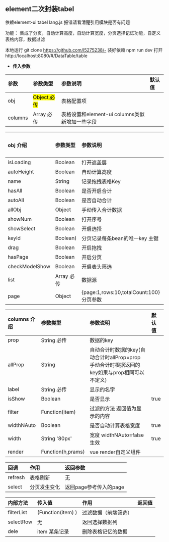 ## element二次封装tabel ##
依赖element-ui tabel  lang.js 报错请看清楚引用模块是否有问题

功能： 集成了分页，自动计算高度，自动计算宽度，分页选择记忆功能，自定义表格内容，数据过滤


本地运行 git clone https://github.com/l5275238/- 装好依赖 npm run dev  打开http://localhost:8080/#/DataTable/table
- **传入参数**
>
 | 参数      |     参数类型 |   参数说明   |  默认值    |
| :-------- | :--------| :------ |:------  |
| obj|  <mark>Object,必传</mark>| 表格配置项|    |
| columns   | Array 必传| 表格设置和element-ui columns类似新增加一些字段|       |

| obj  介绍    |     参数类型 |   参数说明   |  默认值    |
| :-------- | :--------| :------ |:------  |
| isLoading   | Boolean | 打开遮盖层|       |
| autoHeight   | Boolean | 自动计算高度|       |
| name   | String | 记录拖拽表格Key|        |
| hasAll   | Boolean | 是否开启合计|       |
| autoAll   | Boolean | 是否自动合计|       |
| allObj   | Object | 手动传入合计数据|       |
| showNum   | Boolean | 打开序号|       |
| showSelect   | Boolean | 开启选择|       |
| keyId   | Boolean) | 分页记录每条bean的唯一key 主键|       |
| drag   | Boolean | 开启拖拽 |      |
| hasPage   | Boolean | 开启分页 |      |
| checkModelShow   | Boolean | 开启表头筛选 |      |
| list   | Array 必传|  数据源 |        |
| page   | Object |{page:1,rows:10,totalCount:100}分页参数 |        |

| columns  介绍    |     参数类型 |   参数说明   |  默认值    |
| :-------- | :--------| :------ |:------  |
| prop   | String 必传| 数据的key|       |
| allProp   | String | 自动合计时数据的key(自动合计时allProp=prop 手动合计时根据返回的key如果与prop相同可以不定义)|       |
| label   | String 必传| 显示的名字|       |
| isShow   | Boolean | 是否显示|   true     |
| filter   | Function(item) | 过滤的方法 返回值为显示的内容|       |
| widthNAuto   | Boolean | 是否自动计算表格宽度 |   true     |
| width   | String '80px' | 宽度 widthNAuto=false 生效 |   true     |
| render   | Function(h,prams) | vue render自定义组件 |        |

| 回调    |     作用 |   返回参数   |
| :-------- | :--------| :------ |
| refresh   | 表格刷新|  无     |
| select   | 分页发生变化 |  返回page参考传入的page |       |

| 内部方法   |     传入值 |   作用   |    返回值   |
| :-------- | :--------| :------ |:------  |
| filterList   | (Function(item) ) |  过滤数据（前端筛选）     |
| selectRow   | 无 |  返回选择数据列  |      |
| dele   | item 某条记录  |  删除表格记忆的数据     |        |





